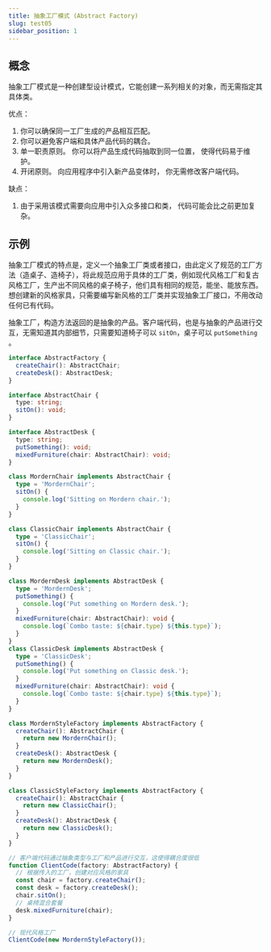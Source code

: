 ```yaml
---
title: 抽象工厂模式 (Abstract Factory)
slug: test05
sidebar_position: 1
---
```


## 概念

抽象工厂模式是一种创建型设计模式，它能创建一系列相关的对象，而无需指定其具体类。

优点：
1. 你可以确保同一工厂生成的产品相互匹配。
2. 你可以避免客户端和具体产品代码的耦合。
3. 单一职责原则。 你可以将产品生成代码抽取到同一位置， 使得代码易于维护。
4. 开闭原则。 向应用程序中引入新产品变体时， 你无需修改客户端代码。

缺点：
1. 由于采用该模式需要向应用中引入众多接口和类， 代码可能会比之前更加复杂。

## 示例

抽象工厂模式的特点是，定义一个抽象工厂类或者接口，由此定义了规范的工厂方法（造桌子、造椅子），将此规范应用于具体的工厂类，例如现代风格工厂和复古风格工厂，生产出不同风格的桌子椅子，他们具有相同的规范，能坐、能放东西。想创建新的风格家具，只需要编写新风格的工厂类并实现抽象工厂接口，不用改动任何已有代码。

抽象工厂，构造方法返回的是抽象的产品。客户端代码，也是与抽象的产品进行交互，无需知道其内部细节，只需要知道椅子可以 `sitOn`，桌子可以 `putSomething` 。

```ts
interface AbstractFactory {
  createChair(): AbstractChair;
  createDesk(): AbstractDesk;
}

interface AbstractChair {
  type: string;
  sitOn(): void;
}

interface AbstractDesk {
  type: string;
  putSomething(): void;
  mixedFurniture(chair: AbstractChair): void;
}

class MordernChair implements AbstractChair {
  type = 'MordernChair';
  sitOn() {
    console.log('Sitting on Mordern chair.');
  }
}

class ClassicChair implements AbstractChair {
  type = 'ClassicChair';
  sitOn() {
    console.log('Sitting on Classic chair.');
  }
}

class MordernDesk implements AbstractDesk {
  type = 'MordernDesk';
  putSomething() {
    console.log('Put something on Mordern desk.');
  }
  mixedFurniture(chair: AbstractChair): void {
    console.log(`Combo taste: ${chair.type} ${this.type}`);
  }
}
class ClassicDesk implements AbstractDesk {
  type = 'ClassicDesk';
  putSomething() {
    console.log('Put something on Classic desk.');
  }
  mixedFurniture(chair: AbstractChair): void {
    console.log(`Combo taste: ${chair.type} ${this.type}`);
  }
}

class MordernStyleFactory implements AbstractFactory {
  createChair(): AbstractChair {
    return new MordernChair();
  }
  createDesk(): AbstractDesk {
    return new MordernDesk();
  }
}

class ClassicStyleFactory implements AbstractFactory {
  createChair(): AbstractChair {
    return new ClassicChair();
  }
  createDesk(): AbstractDesk {
    return new ClassicDesk();
  }
}

// 客户端代码通过抽象类型与工厂和产品进行交互，这使得耦合度很低
function ClientCode(factory: AbstractFactory) {
  // 根据传入的工厂，创建对应风格的家具
  const chair = factory.createChair();
  const desk = factory.createDesk();
  chair.sitOn();
  // 桌椅混合套餐
  desk.mixedFurniture(chair);
}

// 现代风格工厂
ClientCode(new MordernStyleFactory());
```